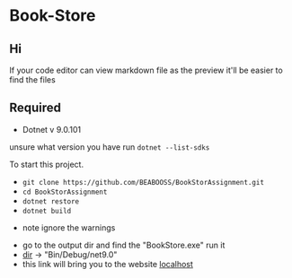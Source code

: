 # Book-Store

## Hi
If your code editor can view markdown file as the preview it'll be easier to find the files

## Required
- Dotnet v 9.0.101

unsure what version you have run 
`dotnet --list-sdks`

To start this project.
- `git clone https://github.com/BEABOOSS/BookStorAssignment.git`
- `cd BookStorAssignment`
- `dotnet restore`
- `dotnet build`
* note ignore the warnings 
- go to the output dir and find the "BookStore.exe" run it
- [dir](Bin/Debug/net9.0) -> "Bin/Debug/net9.0"
- this link will bring you to the website [localhost](https://localhost:443)